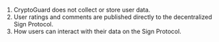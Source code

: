 1. CryptoGuard does not collect or store user data.
2. User ratings and comments are published directly to the decentralized Sign Protocol.
3. How users can interact with their data on the Sign Protocol.
